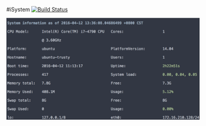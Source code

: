 #iSystem [![Build Status](https://semaphoreci.com/api/v1/codebear4/sysinfo/branches/master/badge.svg)](https://semaphoreci.com/codebear4/sysinfo)

![ScreenShot](/screenshots/iSystem.png)
